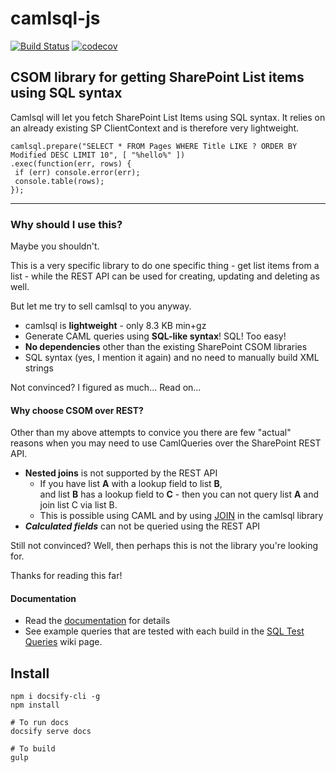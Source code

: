 # camlsql-js

[![Build Status](https://travis-ci.org/dlid/camlsql-js.svg?branch=master)](https://travis-ci.org/dlid/camlsql-js) [![codecov](https://codecov.io/gh/dlid/camlsql-js/branch/master/graph/badge.svg)](https://codecov.io/gh/dlid/camlsql-js)

## CSOM library for getting SharePoint List items using SQL syntax

Camlsql will let you fetch SharePoint List Items using SQL syntax. It relies on an already existing SP ClientContext and is therefore very lightweight.

    camlsql.prepare("SELECT * FROM Pages WHERE Title LIKE ? ORDER BY Modified DESC LIMIT 10", [ "%hello%" ])
    .exec(function(err, rows) {
     if (err) console.error(err);
     console.table(rows);
    });

------

### Why should I use this?

Maybe you shouldn't.

This is a very specific library to do one specific thing - get list items from a list - while the REST API can be used for creating, updating and deleting as well.

But let me try to sell camlsql to you anyway.

- camlsql is **lightweight** - only 8.3 KB min+gz
- Generate CAML queries using **SQL-like syntax**! SQL! Too easy!
- **No dependencies** other than the existing SharePoint CSOM libraries
- SQL syntax (yes, I mention it again)  and no need to manually build XML strings 

Not convinced? I figured as much... Read on...

#### Why choose CSOM over REST?

Other than my above attempts to convice you there are few "actual" reasons when you may need to use CamlQueries over the SharePoint REST API.

 - **Nested joins** is not supported by the REST API
     - If you have list **A** with a lookup field to list **B**,<br>and list **B** has a lookup field to **C** - then you can not query list **A** and join list C via list B.
     - This is possible using CAML and by using [JOIN](https://dlid.github.io/camlsql-js/#/sql?id=joining-a-second-list) in the camlsql library
 - ***Calculated fields*** can not be queried using the REST API

Still not convinced? Well, then perhaps this is not the library you're looking for.

Thanks for reading this far! 

#### Documentation

- Read the [documentation](https://dlid.github.io/camlsql-js) for details
- See example queries that are tested with each build in the [SQL Test Queries](https://github.com/dlid/camlsql-js/wiki/SQL-Test-Queries) wiki page.


## Install

```
npm i docsify-cli -g
npm install

# To run docs
docsify serve docs

# To build
gulp

```
